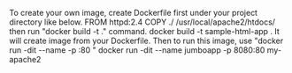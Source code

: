 
To create your own image, create Dockerfile first under your project directory like below.
	FROM httpd:2.4
	COPY ./ /usr/local/apache2/htdocs/
then run "docker build -t <new-image-name> ." command.
	docker build -t sample-html-app .
It will create image from your Dockerfile. Then to run this image, use "docker run -dit --name <new-container-name> -p <port-number>:80 <above-image-name>"
	docker run -dit --name jumboapp -p 8080:80 my-apache2
